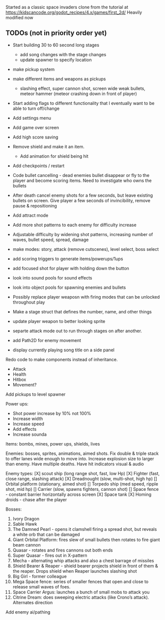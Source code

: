 Started as a classic space invaders clone from the tutorial  at https://kidscancode.org/godot_recipes/4.x/games/first_2d/
Heavily modified now

TODOs (not in priority order yet)
-----
- Start building 30 to 60 second long stages
    - add song changes with the stage changes
    - update spawner to specify location
- make pickup system
- make different items and weapons as pickups
  - slashing effect, super cannon shot, screen wide weak bullets, meteor hammer (meteor crashing down in front of player)

- Start adding flags to different functionality that I eventually want to be able to turn off/change

- Add settings menu

- Add game over screen

- Add high score saving

- Remove shield and make it an item. 
  - Add animation for shield being hit 
 
- Add checkpoints / restart

- Code bullet cancelling - dead enemies bullet disappear or fly to the player and become scoring items. Need to investigate who owns the bullets
- After death cancel enemy shots for a few seconds, but leave existing bullets on screen. Give player a few seconds of invincibility, remove pause & repositioning

- Add attract mode

- Add more shot patterns to each enemy for difficulty increase
- Adjustable difficulty by widening shot patterns, increasing number of waves, bullet speed, spread, damage

- make modes: story, attack (remove cutscenes), level select, boss select

- add scoring triggers to generate items/powerups/1ups

- add focused shot for player with holding down the button

- look into sound pools for sound effects
- look into object pools for spawning enemies and bullets

- Possibly replace player weaposn with firing modes that can be unlocked throughout play

 - Make a stage struct that defines the number, name, and other things

- update player weapon to better looking sprite

- separte attack mode out to run through stages on after another.

- add Path2D for enemy movement

- display currently playing song title on a side panel

Redo code to make components instead of inheritance.
- Attack
- Health
- Hitbox
- Movement?


Add pickups to level spawner

Power ups:
- Shot power increase by 10% not 100%
- Increase width
- Increase speed
- Add effects
- Increase sounda

Items: bombs, mines, power ups, shields, lives

Enemies: bosses, sprites, animations, aimed shots. Fix double & triple stack to offer lanes wide enough to move into. Increase explosion size to larger than enemy. Have multiple deaths. Have hit indicators visual & audio

Enemy types:
[X] scout ship (long range shot, fast, low Hp)
[X] Fighter (fast, close range, slashing attack)
[X] Dreadnought (slow, multi-shot, high hp)
[] Orbital platform (stationary, aimed shot)
[] Torpedo ship (med speed, ripple shot, mid hp)
[] Carrier (slow, spawns fighters, cannon shot)
[] Space fence - constant barrier horizontally across screen
[X] Space tank
[X] Homing droids - chase after the player

Bosses:
1. Ivory Dragon
2. Sable Hawk
3. The Damned Pearl - opens it clamshell firing a spread shot, but reveals a white orb that can be damaged
4. Giant Orbital Platform: fires slew of small bullets then rotates to fire giant beam cannon
5. Quasar - rotates and fires cannons out both ends
6. Super Quasar - fires out in X-pattern
7. Mecha - alternating whip attacks and also a chest barrage of missiles
8. Shield Bearer & Reaper - shield bearer projects shield in front of them & the reaper. Drops shield when Reaper launches slashing shot
9. Big Girl - former colleague
10. Mega Space fence: series of smaller fences that open and close to release small waves of foes.
11. Space Carrier Argus: launches a bunch of small mobs to attack you
12. Citrine Dream: does sweeping electric attacks (like Crono’s attack). Alternates direction


Add enemy ai/pathing
